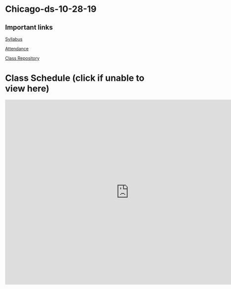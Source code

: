 # Chicago-ds-10-28-19


## Important links 

[Syllabus](https://drive.google.com/file/d/1GV1nO8scPDJ6YRjHhkZdivPyLsZ90CQx/view?usp=sharing)

[Attendance]()

[Class Repository](https://github.com/learn-co-students/chicago-102819)

# Class Schedule (click if unable to view here)
<iframe src="https://calendar.google.com/calendar/embed?src=flatironschool.com_n4u8rtoiav1jno3ctcie06025g%40group.calendar.google.com&ctz=America%2FChicago" style="border: 0" width="800" height="600" frameborder="0" scrolling="no"></iframe>
